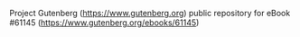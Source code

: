 Project Gutenberg (https://www.gutenberg.org) public repository for
eBook #61145 (https://www.gutenberg.org/ebooks/61145)
